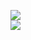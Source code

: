 [![](https://img.shields.io/badge/Made%20With-Github%20Spray-lightgrey.svg?style=for-the-badge&logo=github)](https://github.com/Annihil/github-spray#6543)  
[![](https://i.imgur.com/2DrTn0Z.gif)](https://github.com/Annihil/github-spray)